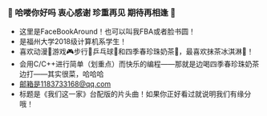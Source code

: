 ### 🌹 哈喽你好吗 衷心感谢 珍重再见 期待再相逢 👋

<!--
**FBABFBA/FBABFBA** is a ✨ _special_ ✨ repository because its `README.md` (this file) appears on your GitHub profile.

Here are some ideas to get you started:

- 🔭 I’m currently working on ...
- 🌱 I’m currently learning ...
- 👯 I’m looking to collaborate on ...
- 🤔 I’m looking for help with ...
- 💬 Ask me about ...
- 📫 How to reach me: ...
- 😄 Pronouns: ...
- ⚡ Fun fact: ...
-->
- 这里是FaceBookAround！也可以叫我FBA或者脸书圆！
- 是福州大学2018级计算机系学生！
- 喜欢动漫🌈游戏🎮步行🚶‍乒乓球🏓和四季春珍珠奶茶🌹，最喜欢抹茶冰淇淋🍦！
- 会用C/C++进行简单（划重点）而快乐的编程——那就是边喝四季春珍珠奶茶边打——其实很菜，哈哈哈
- 邮箱是1183733168@qq.com
- 标题是《我们这一家》台配版的片头曲！如果你正好看过就说明我们有缘分哦！
